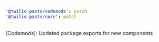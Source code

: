 ```yaml
---
'@twilio-paste/codemods': patch
'@twilio-paste/core': patch
---
```


[Codemods]: Updated package exports for new components
